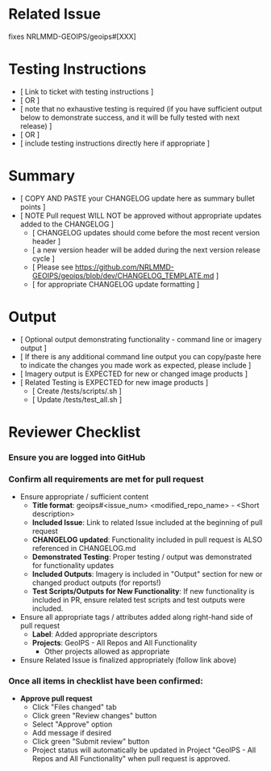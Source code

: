 # Related Issue
fixes NRLMMD-GEOIPS/geoips#[XXX]

# Testing Instructions
* [ Link to ticket with testing instructions ]
* [ OR ]
* [ note that no exhaustive testing is required (if you have sufficient output below to demonstrate success, and it will be fully tested with next release) ]
* [ OR ]
* [ include testing instructions directly here if appropriate ]

# Summary
* [ COPY AND PASTE your CHANGELOG update here as summary bullet points ]
* [ NOTE Pull request WILL NOT be approved without appropriate updates added to the CHANGELOG ]
   * [ CHANGELOG updates should come before the most recent version header ]
   * [     a new version header will be added during the next version release cycle ]
   * [ Please see https://github.com/NRLMMD-GEOIPS/geoips/blob/dev/CHANGELOG_TEMPLATE.md ]
   * [     for appropriate CHANGELOG update formatting ]

# Output
* [ Optional output demonstrating functionality - command line or imagery output ]
* [ If there is any additional command line output you can copy/paste here to indicate the changes you made work as expected, please include ]
* [ Imagery output is EXPECTED for new or changed image products ]
* [ Related Testing is EXPECTED for new image products ]
    * [ Create <repo>/tests/scripts/<testname>.sh ]
    * [ Update <repo>/tests/test_all.sh ]
    
# Reviewer Checklist

### Ensure you are logged into GitHub

### Confirm all requirements are met for pull request
* Ensure appropriate / sufficient content
    * **Title format**: geoips#<issue_num> <modified_repo_name> - \<Short description>
    * **Included Issue**: Link to related Issue included at the beginning of pull request
    * **CHANGELOG updated**: Functionality included in pull request is ALSO referenced in CHANGELOG.md
    * **Demonstrated Testing**: Proper testing / output was demonstrated for functionality updates
    * **Included Outputs**: Imagery is included in "Output" section for new or changed product outputs (for reports!)
    * **Test Scripts/Outputs for New Functionality**: If new functionality is included in PR,
        ensure related test scripts and test outputs were included.
* Ensure all appropriate tags / attributes added along right-hand side of pull request
    * **Label**: Added appropriate descriptors
    * **Projects**: GeoIPS - All Repos and All Functionality
        * Other projects allowed as appropriate
* Ensure Related Issue is finalized appropriately (follow link above)
    
### Once all items in checklist have been confirmed:
* **Approve pull request**
    * Click "Files changed" tab
    * Click green "Review changes" button
    * Select "Approve" option
    * Add message if desired
    * Click green "Submit review" button
    * Project status will automatically be updated in Project "GeoIPS - All Repos and All Functionality" when pull request is approved.
